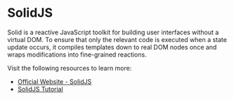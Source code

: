 # SolidJS

Solid is a reactive JavaScript toolkit for building user interfaces without a virtual DOM. To ensure that only the relevant code is executed when a state update occurs, it compiles templates down to real DOM nodes once and wraps modifications into fine-grained reactions.

Visit the following resources to learn more:

- [Official Website - SolidJS](https://www.solidjs.com/)
- [SolidJS Tutorial](https://www.solidjs.com/tutorial/introduction_basics)
